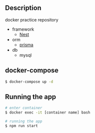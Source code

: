 ## Description
docker practice repository 
- framework
  - [Nest](https://github.com/nestjs/nest) 
- orm
  - [prisma](https://www.prisma.io/)
- db
  - mysql

## docker-compose

```bash
$ docker-compose up -d
```

## Running the app

```bash
# enter container
$ docker exec -it [container name] bash

# running the app
$ npm run start
```
